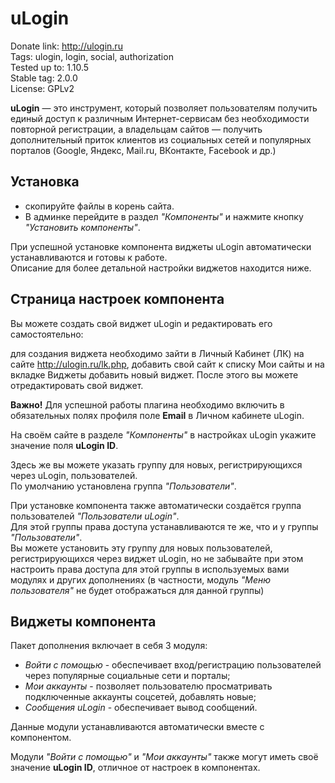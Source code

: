 # uLogin

Donate link: http://ulogin.ru  
Tags: ulogin, login, social, authorization  
Tested up to: 1.10.5  
Stable tag: 2.0.0  
License: GPLv2  

**uLogin** — это инструмент, который позволяет пользователям получить единый доступ к различным Интернет-сервисам без необходимости повторной регистрации,
а владельцам сайтов — получить дополнительный приток клиентов из социальных сетей и популярных порталов (Google, Яндекс, Mail.ru, ВКонтакте, Facebook и др.)


## Установка

- скопируйте файлы в корень сайта.
- В админке перейдите в раздел *"Компоненты"* и нажмите кнопку *"Установить компоненты"*.

При успешной установке компонента виджеты uLogin автоматически устанавливаются и готовы к работе.  
Описание для более детальной настройки виджетов находится ниже.  


## Страница настроек компонента

Вы можете создать свой виджет uLogin и редактировать его самостоятельно:

для создания виджета необходимо зайти в Личный Кабинет (ЛК) на сайте http://ulogin.ru/lk.php,
добавить свой сайт к списку Мои сайты и на вкладке Виджеты добавить новый виджет. После этого вы можете отредактировать свой виджет.

**Важно!** Для успешной работы плагина необходимо включить в обязательных полях профиля поле **Еmail** в Личном кабинете uLogin.

На своём сайте в разделе *"Компоненты"* в настройках uLogin укажите значение поля **uLogin ID**.

Здесь же вы можете указать группу для новых, регистрирующихся через uLogin, пользователей.  
По умолчанию установлена группа *"Пользователи"*.  

При установке компонента также автоматически создаётся группа пользователей *"Пользователи uLogin"*.   
Для этой группы права доступа устанавливаются те же, что и у группы *"Пользователи"*.  
Вы можете установить эту группу для новых пользователей, регистрирующихся через виджет uLogin, 
 но не забывайте при этом настроить права доступа для этой группы в используемых вами модулях и других дополнениях 
 (в частности, модуль *"Меню пользователя"* не будет отображаться для данной группы) 



## Виджеты компонента 

Пакет дополнения включает в себя 3 модуля:

- *Войти с помощью* - обеспечивает вход/регистрацию пользователей через популярные социальные сети и порталы;
- *Мои аккаунты* - позволяет пользователю просматривать подключенные аккаунты соцсетей, добавлять новые;
- *Сообщения uLogin* - обеспечивает вывод сообщений.

Данные модули устанавливаются автоматически вместе с компонентом.

Модули *"Войти с помощью"* и *"Мои аккаунты"* также могут иметь своё значение **uLogin ID**, отличное от настроек в компонентах.
